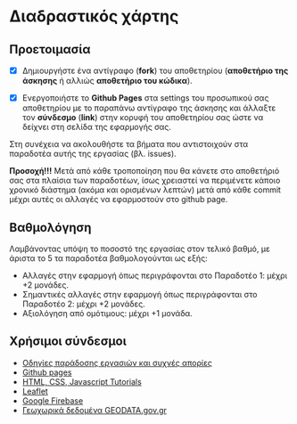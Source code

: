 # Διαδραστικός χάρτης 

## Προετοιμασία
- [x] Δημιουργήστε ένα αντίγραφο (**fork**) του αποθετηρίου (**αποθετήριο της άσκησης** ή αλλιώς **αποθετήριο του κώδικα**).

- [x] Ενεργοποιήστε το **Github Pages** στα settings του προσωπικού σας αποθετηρίου με το παραπάνω αντίγραφο της άσκησης και άλλαξτε τον **σύνδεσμο** (**link**) στην κορυφή του αποθετηρίου σας ώστε να δείχνει στη σελίδα της εφαρμογής σας.

Στη συνέχεια να ακολουθήστε τα βήματα που αντιστοιχούν στα παραδοτέα αυτής της εργασίας (βλ. issues).


**Προσοχή!!!** Μετά από κάθε τροποποίηση που θα κάνετε στο αποθετήριό σας στα πλαίσια των παραδοτέων, ίσως χρειαστεί να περιμένετε κάποιο χρονικό διάστημα (ακόμα και ορισμένων λεπτών) μετά από κάθε commit μέχρι αυτές οι αλλαγές να εφαρμοστούν στο github page.


## Βαθμολόγηση
Λαμβάνοντας υπόψη το ποσοστό της εργασίας στον τελικό βαθμό, με άριστα το 5 τα παραδοτέα βαθμολογούνται ως εξής:
- Αλλαγές στην εφαρμογή όπως περιγράφονται στο Παραδοτέο 1: μέχρι +2 μονάδες. 
- Σημαντικές αλλαγές στην εφαρμογή όπως περιγράφονται στο Παραδοτέο 2: μέχρι +2 μονάδες.
- Aξιολόγηση από ομότιμους: μέχρι +1 μονάδα.

## Χρήσιμοι σύνδεσμοι

- [Οδηγίες παράδοσης εργασιών και συχνές απορίες](https://courses-ionio.github.io/help/)
- [Github pages](https://pages.github.com/)
- [HTML, CSS, Javascript Tutorials](https://www.w3schools.com/)
- [Leaflet](https://leafletjs.com/)
- [Google Firebase](https://firebase.google.com/)
- [Γεωχωρικά δεδομένα GEODATA.gov.gr](http://geodata.gov.gr/)
